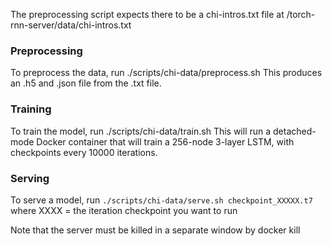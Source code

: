 The preprocessing script expects there to be a
chi-intros.txt file at /torch-rnn-server/data/chi-intros.txt

### Preprocessing

To preprocess the data, run ./scripts/chi-data/preprocess.sh
This produces an .h5 and .json file from the .txt file.

### Training

To train the model, run ./scripts/chi-data/train.sh
This will run a detached-mode Docker container that will
train a 256-node 3-layer LSTM, with checkpoints every 10000
iterations.

### Serving

To serve a model, run `./scripts/chi-data/serve.sh checkpoint_XXXXX.t7`
where XXXX = the iteration checkpoint you want to run

Note that the server must be killed in a separate window by docker kill
